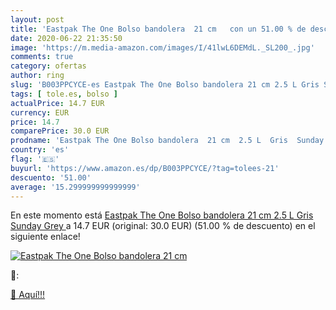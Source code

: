```yaml
---
layout: post
title: 'Eastpak The One Bolso bandolera  21 cm   con un 51.00 % de descuento'
date: 2020-06-22 21:35:50
image: 'https://m.media-amazon.com/images/I/41lwL6DEMdL._SL200_.jpg'
comments: true
category: ofertas
author: ring
slug: 'B003PPCYCE-es Eastpak The One Bolso bandolera 21 cm 2.5 L Gris Sunday Grey'
tags: [ tole.es, bolso ]
actualPrice: 14.7 EUR
currency: EUR
price: 14.7
comparePrice: 30.0 EUR
prodname: 'Eastpak The One Bolso bandolera  21 cm  2.5 L  Gris  Sunday Grey '
country: 'es'
flag: '🇪🇸'
buyurl: 'https://www.amazon.es/dp/B003PPCYCE/?tag=tolees-21'
descuento: '51.00'
average: '15.299999999999999'
---
```


En este momento está [Eastpak The One Bolso bandolera  21 cm  2.5 L  Gris  Sunday Grey ](https://www.amazon.es/dp/B003PPCYCE/?tag=tolees-21) a 14.7 EUR (original: 30.0 EUR) (51.00 %  de descuento) en el siguiente enlace!

[![Eastpak The One Bolso bandolera  21 cm  ](https://m.media-amazon.com/images/I/41lwL6DEMdL._SL200_.jpg)](https://www.amazon.es/dp/B003PPCYCE/?tag=tolees-21)

🔎:


[🛒 Aquí!!!](https://www.amazon.es/dp/B003PPCYCE/?tag=tolees-21)
